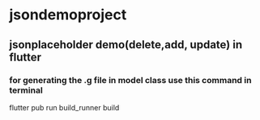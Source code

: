 # jsondemoproject


## jsonplaceholder demo(delete,add, update) in flutter

### for generating the .g file in model class use this command in terminal 
flutter pub run build_runner build

